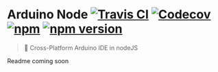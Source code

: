 # Arduino Node [![Travis CI](https://travis-ci.org/arduino-cli/arduino-node.svg?branch=master)](https://travis-ci.org/arduino-cli/arduino-node) [![Codecov](https://img.shields.io/codecov/c/github/arduino-cli/arduino-node/master.svg)](https://codecov.io/gh/arduino-cli/arduino-node) [![npm](https://img.shields.io/npm/dm/arduino-cli.svg)](https://www.npmjs.com/package/arduino-cli) [![npm version](https://img.shields.io/npm/v/arduino-cli.svg)](https://www.npmjs.com/package/arduino-cli)
> 🎁 Cross-Platform Arduino IDE in nodeJS

Readme coming soon
